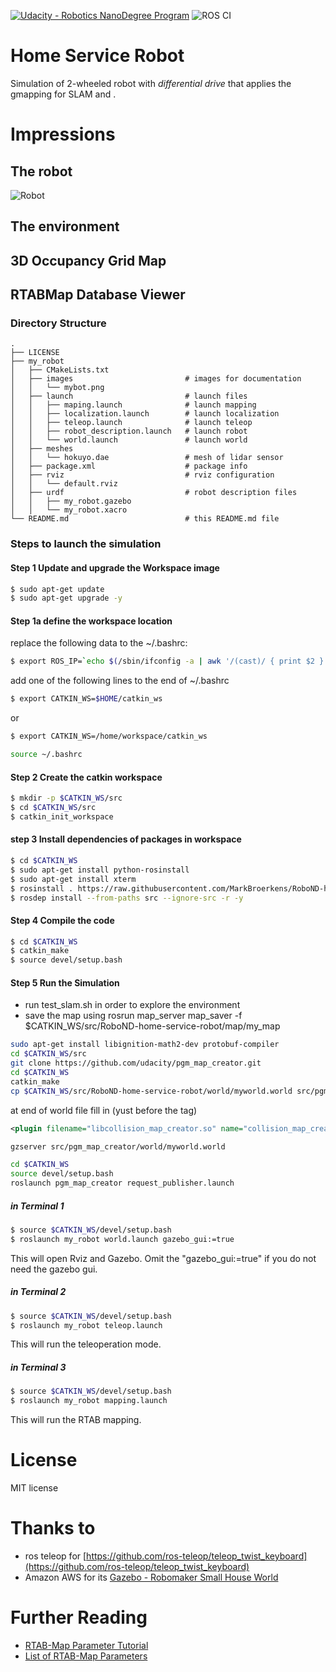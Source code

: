 [![Udacity - Robotics NanoDegree Program](https://s3-us-west-1.amazonaws.com/udacity-robotics/Extra+Images/RoboND_flag.png)](https://www.udacity.com/robotics) 
![ROS CI](https://github.com/MarkBroerkens/RoboND-home-service-robot/workflows/ROS%20CI/badge.svg)

# Home Service Robot
Simulation of 2-wheeled robot with *differential drive* that applies the gmapping for SLAM and . 




# Impressions
## The robot
![Robot](https://github.com/MarkBroerkens/RoboND-slam/blob/main/my_robot/images/mybot.png)

## The environment


## 3D Occupancy Grid Map


## RTABMap Database Viewer



### Directory Structure
```
.
├── LICENSE
├── my_robot
│   ├── CMakeLists.txt
│   ├── images                         # images for documentation
│   │   └── mybot.png
│   ├── launch                         # launch files
│   │   ├── maping.launch              # launch mapping
│   │   ├── localization.launch        # launch localization
│   │   ├── teleop.launch              # launch teleop
│   │   ├── robot_description.launch   # launch robot
│   │   └── world.launch               # launch world
│   ├── meshes                         
│   │   └── hokuyo.dae                 # mesh of lidar sensor
│   ├── package.xml                    # package info
│   ├── rviz                           # rviz configuration
│   │   └── default.rviz
│   ├── urdf                           # robot description files
│   │   ├── my_robot.gazebo
│   │   └── my_robot.xacro
└── README.md                          # this README.md file

```


### Steps to launch the simulation

#### Step 1 Update and upgrade the Workspace image
```sh
$ sudo apt-get update
$ sudo apt-get upgrade -y
```

#### Step 1a define the workspace location
replace the following data to the ~/.bashrc:
```sh
$ export ROS_IP=`echo $(/sbin/ifconfig -a | awk '/(cast)/ { print $2 }' | cut -d':' -f2 | head -1)`
```

add one of the following lines to the end of ~/.bashrc
```sh
$ export CATKIN_WS=$HOME/catkin_ws
```

or

```sh
$ export CATKIN_WS=/home/workspace/catkin_ws
```

```sh
source ~/.bashrc
```

#### Step 2 Create the catkin workspace
```sh
$ mkdir -p $CATKIN_WS/src
$ cd $CATKIN_WS/src
$ catkin_init_workspace
```


#### step 3 Install dependencies of packages in workspace
```sh
$ cd $CATKIN_WS
$ sudo apt-get install python-rosinstall 
$ sudo apt-get install xterm
$ rosinstall . https://raw.githubusercontent.com/MarkBroerkens/RoboND-home-service-robot/main/home-service-robot.rosinstall
$ rosdep install --from-paths src --ignore-src -r -y
```


#### Step 4 Compile the code
```sh
$ cd $CATKIN_WS
$ catkin_make
$ source devel/setup.bash
```


#### Step 5 Run the Simulation 
* run test_slam.sh in order to explore the environment
* save the map using rosrun map_server map_saver -f $CATKIN_WS/src/RoboND-home-service-robot/map/my_map

```sh
sudo apt-get install libignition-math2-dev protobuf-compiler
cd $CATKIN_WS/src
git clone https://github.com/udacity/pgm_map_creator.git
cd $CATKIN_WS
catkin_make
cp $CATKIN_WS/src/RoboND-home-service-robot/world/myworld.world src/pgm_map_creator/world/myworld.world
```
at end of world file fill in (yust before the </world> tag)
```xml
<plugin filename="libcollision_map_creator.so" name="collision_map_creator"/>
```
```sh
gzserver src/pgm_map_creator/world/myworld.world
```

```sh
cd $CATKIN_WS
source devel/setup.bash
roslaunch pgm_map_creator request_publisher.launch
```

##### in Terminal 1
```sh
$ source $CATKIN_WS/devel/setup.bash
$ roslaunch my_robot world.launch gazebo_gui:=true

```
This will open Rviz and Gazebo. Omit the "gazebo_gui:=true" if you do not need the gazebo gui.

##### in Terminal 2
```sh
$ source $CATKIN_WS/devel/setup.bash
$ roslaunch my_robot teleop.launch

```
This will run the teleoperation mode.

##### in Terminal 3

```sh
$ source $CATKIN_WS/devel/setup.bash
$ roslaunch my_robot mapping.launch
```
This will run the RTAB mapping.




# License
MIT license

# Thanks to
* ros teleop for [https://github.com/ros-teleop/teleop_twist_keyboard](https://github.com/ros-teleop/teleop_twist_keyboard)
* Amazon AWS for its [Gazebo - Robomaker Small House World](https://github.com/aws-robotics/aws-robomaker-small-house-world)

# Further Reading
* [RTAB-Map Parameter Tutorial](http://wiki.ros.org/rtabmap_ros/Tutorials/Advanced%20Parameter%20Tuning)
* [List of RTAB-Map Parameters](https://github.com/introlab/rtabmap/blob/master/corelib/include/rtabmap/core/Parameters.h)
